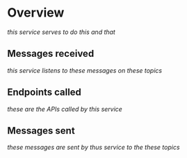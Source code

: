 # Overview
_this service serves to do this and that_

## Messages received
_this service listens to these messages on these topics_

## Endpoints called
_these are the APIs called by this service_

## Messages sent
_these messages are sent by thus service to the these topics_



